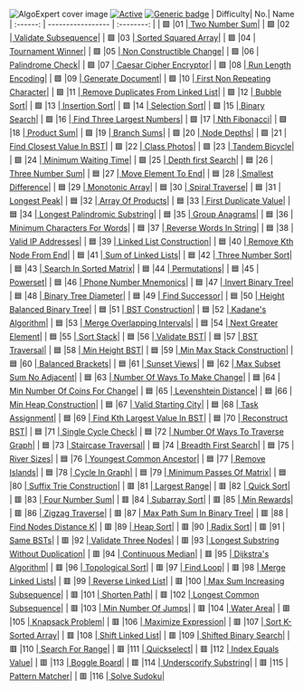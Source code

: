 ![AlgoExpert cover image](https://github.com/das-jishu/algoexpert-data-structures-algorithms/blob/master/Images/algo-expert-cover.png?raw=true)
[![Active](http://img.shields.io/badge/Status-Active-green.svg)](https://github.com/kunal5042/AlgoExpert)
[![Generic badge](https://img.shields.io/badge/lang-python-yellow.svg)](https://www.python.org/)
| Difficulty| No.| Name 
| :------: | ----------------- | :--------: | 
| 🟩 |01 |[ Two Number Sum](https://github.com/kunal5042/AlgoExpert/blob/main/01%20AlgoExpert%20Easy/01%20Two%20Number%20Sum.py)|
| 🟩 |02 |[ Validate Subsequence](https://github.com/kunal5042/AlgoExpert/blob/main/01%20AlgoExpert%20Easy/02%20Validate%20Subsequence.py)|
| 🟩 |03 |[ Sorted Squared Array](https://github.com/kunal5042/AlgoExpert/blob/main/01%20AlgoExpert%20Easy/03%20Sorted%20Squared%20Array.py)|
| 🟩 |04 |[ Tournament Winner](https://github.com/kunal5042/AlgoExpert/blob/main/01%20AlgoExpert%20Easy/04%20Tournament%20Winner.py)|
| 🟩 |05 |[ Non Constructible Change](https://github.com/kunal5042/AlgoExpert/blob/main/01%20AlgoExpert%20Easy/05%20Non%20Constructible%20Change.py)|
| 🟩 |06 |[ Palindrome Check](https://github.com/kunal5042/AlgoExpert/blob/main/01%20AlgoExpert%20Easy/06%20Palindrome%20Check.py)|
| 🟩 |07 |[ Caesar Cipher Encryptor](https://github.com/kunal5042/AlgoExpert/blob/main/01%20AlgoExpert%20Easy/07%20Caesar%20Cipher%20Encryptor.py)|
| 🟩 |08 |[ Run Length Encoding](https://github.com/kunal5042/AlgoExpert/blob/main/01%20AlgoExpert%20Easy/08%20Run%20Length%20Encoding.py)|
| 🟩 |09 |[ Generate Document](https://github.com/kunal5042/AlgoExpert/blob/main/01%20AlgoExpert%20Easy/09%20Generate%20Document.py)|
| 🟩 |10 |[ First Non Repeating Character](https://github.com/kunal5042/AlgoExpert/blob/main/01%20AlgoExpert%20Easy/10%20First%20Non%20Repeating%20Character.py)|
| 🟩 |11 |[ Remove Duplicates From Linked List](https://github.com/kunal5042/AlgoExpert/blob/main/01%20AlgoExpert%20Easy/11%20Remove%20Duplicates%20From%20Linked%20List.py)|
| 🟩 |12 |[ Bubble Sort](https://github.com/kunal5042/AlgoExpert/blob/main/01%20AlgoExpert%20Easy/12%20Bubble%20Sort.py)|
| 🟩 |13 |[ Insertion Sort](https://github.com/kunal5042/AlgoExpert/blob/main/01%20AlgoExpert%20Easy/13%20Insertion%20Sort.py)|
| 🟩 |14 |[ Selection Sort](https://github.com/kunal5042/AlgoExpert/blob/main/01%20AlgoExpert%20Easy/14%20Selection%20Sort.py)|
| 🟩 |15 |[ Binary Search](https://github.com/kunal5042/AlgoExpert/blob/main/01%20AlgoExpert%20Easy/15%20Binary%20Search.py)|
| 🟩 |16 |[ Find Three Largest Numbers](https://github.com/kunal5042/AlgoExpert/blob/main/01%20AlgoExpert%20Easy/16%20Find%20Three%20Largest%20Numbers.py)|
| 🟩 |17 |[ Nth Fibonacci](https://github.com/kunal5042/AlgoExpert/blob/main/01%20AlgoExpert%20Easy/17%20Nth%20Fibonacci.py)|
| 🟩 |18 |[ Product Sum](https://github.com/kunal5042/AlgoExpert/blob/main/01%20AlgoExpert%20Easy/18%20Product%20Sum.py)|
| 🟩 |19 |[ Branch Sums](https://github.com/kunal5042/AlgoExpert/blob/main/01%20AlgoExpert%20Easy/19%20Branch%20Sums.py)|
| 🟩 |20 |[ Node Depths](https://github.com/kunal5042/AlgoExpert/blob/main/01%20AlgoExpert%20Easy/20%20Node%20Depths.py)|
| 🟩 |21 |[ Find Closest Value In BST](https://github.com/kunal5042/AlgoExpert/blob/main/01%20AlgoExpert%20Easy/21%20Find%20Closest%20Value%20In%20BST.py)|
| 🟩 |22 |[ Class Photos](https://github.com/kunal5042/AlgoExpert/blob/main/01%20AlgoExpert%20Easy/22%20Class%20Photos.py)|
| 🟩 |23 |[ Tandem Bicycle](https://github.com/kunal5042/AlgoExpert/blob/main/01%20AlgoExpert%20Easy/23%20Tandem%20Bicycle.py)|
| 🟩 |24 |[ Minimum Waiting Time](https://github.com/kunal5042/AlgoExpert/blob/main/01%20AlgoExpert%20Easy/24%20Minimum%20Waiting%20Time.py)|
| 🟩 |25 |[ Depth first Search](https://github.com/kunal5042/AlgoExpert/blob/main/01%20AlgoExpert%20Easy/25%20Depth%20first%20Search.py)|
| 🟦 |26 |[ Three Number Sum](https://github.com/kunal5042/AlgoExpert/blob/main/02%20AlgoExpert%20Medium/01%20Three%20Number%20Sum.py)|
| 🟦 |27 |[ Move Element To End](https://github.com/kunal5042/AlgoExpert/blob/main/02%20AlgoExpert%20Medium/02%20Move%20Element%20To%20End.py)|
| 🟦 |28 |[ Smallest Difference](https://github.com/kunal5042/AlgoExpert/blob/main/02%20AlgoExpert%20Medium/03%20Smallest%20Difference.py)|
| 🟦 |29 |[ Monotonic Array](https://github.com/kunal5042/AlgoExpert/blob/main/02%20AlgoExpert%20Medium/04%20Monotonic%20Array.py)|
| 🟦 |30 |[ Spiral Traverse](https://github.com/kunal5042/AlgoExpert/blob/main/02%20AlgoExpert%20Medium/05%20Spiral%20Traverse.py)|
| 🟦 |31 |[ Longest Peak](https://github.com/kunal5042/AlgoExpert/blob/main/02%20AlgoExpert%20Medium/06%20Longest%20Peak.py)|
| 🟦 |32 |[ Array Of Products](https://github.com/kunal5042/AlgoExpert/blob/main/02%20AlgoExpert%20Medium/07%20Array%20Of%20Products.py)|
| 🟦 |33 |[ First Duplicate Value](https://github.com/kunal5042/AlgoExpert/blob/main/02%20AlgoExpert%20Medium/08%20First%20Duplicate%20Value.py)|
| 🟦 |34 |[ Longest Palindromic Substring](https://github.com/kunal5042/AlgoExpert/blob/main/02%20AlgoExpert%20Medium/09%20Longest%20Palindromic%20Substring.py)|
| 🟦 |35 |[ Group Anagrams](https://github.com/kunal5042/AlgoExpert/blob/main/02%20AlgoExpert%20Medium/10%20Group%20Anagrams.py)|
| 🟦 |36 |[ Minimum Characters For Words](https://github.com/kunal5042/AlgoExpert/blob/main/02%20AlgoExpert%20Medium/11%20Minimum%20Characters%20For%20Words.py)|
| 🟦 |37 |[ Reverse Words In String](https://github.com/kunal5042/AlgoExpert/blob/main/02%20AlgoExpert%20Medium/12%20Reverse%20Words%20In%20String.py)|
| 🟦 |38 |[ Valid IP Addresses](https://github.com/kunal5042/AlgoExpert/blob/main/02%20AlgoExpert%20Medium/13%20Valid%20IP%20Addresses.py)|
| 🟦 |39 |[ Linked List Construction](https://github.com/kunal5042/AlgoExpert/blob/main/02%20AlgoExpert%20Medium/14%20Linked%20List%20Construction.py)|
| 🟦 |40 |[ Remove Kth Node From End](https://github.com/kunal5042/AlgoExpert/blob/main/02%20AlgoExpert%20Medium/15%20Remove%20Kth%20Node%20From%20End.py)|
| 🟦 |41 |[ Sum of Linked Lists](https://github.com/kunal5042/AlgoExpert/blob/main/02%20AlgoExpert%20Medium/16%20Sum%20of%20Linked%20Lists.py)|
| 🟦 |42 |[ Three Number Sort](https://github.com/kunal5042/AlgoExpert/blob/main/02%20AlgoExpert%20Medium/17%20Three%20Number%20Sort.py)|
| 🟦 |43 |[ Search In Sorted Matrix](https://github.com/kunal5042/AlgoExpert/blob/main/02%20AlgoExpert%20Medium/18%20Search%20In%20Sorted%20Matrix.py)|
| 🟦 |44 |[ Permutations](https://github.com/kunal5042/AlgoExpert/blob/main/02%20AlgoExpert%20Medium/19%20Permutations.py)|
| 🟦 |45 |[ Powerset](https://github.com/kunal5042/AlgoExpert/blob/main/02%20AlgoExpert%20Medium/20%20Powerset.py)|
| 🟦 |46 |[ Phone Number Mnemonics](https://github.com/kunal5042/AlgoExpert/blob/main/02%20AlgoExpert%20Medium/21%20Phone%20Number%20Mnemonics.py)|
| 🟦 |47 |[ Invert Binary Tree](https://github.com/kunal5042/AlgoExpert/blob/main/02%20AlgoExpert%20Medium/22%20Invert%20Binary%20Tree.py)|
| 🟦 |48 |[ Binary Tree Diameter](https://github.com/kunal5042/AlgoExpert/blob/main/02%20AlgoExpert%20Medium/23%20Binary%20Tree%20Diameter.py)|
| 🟦 |49 |[ Find Successor](https://github.com/kunal5042/AlgoExpert/blob/main/02%20AlgoExpert%20Medium/24%20Find%20Successor.py)|
| 🟦 |50 |[ Height Balanced Binary Tree](https://github.com/kunal5042/AlgoExpert/blob/main/02%20AlgoExpert%20Medium/25%20Height%20Balanced%20Binary%20Tree.py)|
| 🟦 |51 |[ BST Construction](https://github.com/kunal5042/AlgoExpert/blob/main/02%20AlgoExpert%20Medium/26%20BST%20Construction.py)|
| 🟦 |52 |[ Kadane's Algorithm](https://github.com/kunal5042/AlgoExpert/blob/main/02%20AlgoExpert%20Medium/27%20Kadane's%20Algorithm.py)|
| 🟦 |53 |[ Merge Overlapping Intervals](https://github.com/kunal5042/AlgoExpert/blob/main/02%20AlgoExpert%20Medium/28%20Merge%20Overlapping%20Intervals.py)|
| 🟦 |54 |[ Next Greater Element](https://github.com/kunal5042/AlgoExpert/blob/main/02%20AlgoExpert%20Medium/29%20Next%20Greater%20Element.py)|
| 🟦 |55 |[ Sort Stack](https://github.com/kunal5042/AlgoExpert/blob/main/02%20AlgoExpert%20Medium/30%20Sort%20Stack.py)|
| 🟦 |56 |[ Validate BST](https://github.com/kunal5042/AlgoExpert/blob/main/02%20AlgoExpert%20Medium/31%20Validate%20BST.py)|
| 🟦 |57 |[ BST Traversal](https://github.com/kunal5042/AlgoExpert/blob/main/02%20AlgoExpert%20Medium/32%20BST%20Traversal.py)|
| 🟦 |58 |[ Min Height BST](https://github.com/kunal5042/AlgoExpert/blob/main/02%20AlgoExpert%20Medium/33%20Min%20Height%20BST.py)|
| 🟦 |59 |[ Min Max Stack Construction](https://github.com/kunal5042/AlgoExpert/blob/main/02%20AlgoExpert%20Medium/34%20Min%20Max%20Stack%20Construction.py)|
| 🟦 |60 |[ Balanced Brackets](https://github.com/kunal5042/AlgoExpert/blob/main/02%20AlgoExpert%20Medium/35%20Balanced%20Brackets.py)|
| 🟦 |61 |[ Sunset Views](https://github.com/kunal5042/AlgoExpert/blob/main/02%20AlgoExpert%20Medium/36%20Sunset%20Views.py)|
| 🟦 |62 |[ Max Subset Sum No Adjacent](https://github.com/kunal5042/AlgoExpert/blob/main/02%20AlgoExpert%20Medium/37%20Max%20Subset%20Sum%20No%20Adjacent.py)|
| 🟦 |63 |[ Number Of Ways To Make Change](https://github.com/kunal5042/AlgoExpert/blob/main/02%20AlgoExpert%20Medium/38%20Number%20Of%20Ways%20To%20Make%20Change.py)|
| 🟦 |64 |[ Min Number Of Coins For Change](https://github.com/kunal5042/AlgoExpert/blob/main/02%20AlgoExpert%20Medium/39%20Min%20Number%20Of%20Coins%20For%20Change.py)|
| 🟦 |65 |[ Levenshtein Distance](https://github.com/kunal5042/AlgoExpert/blob/main/02%20AlgoExpert%20Medium/40%20Levenshtein%20Distance.py)|
| 🟦 |66 |[ Min Heap Construction](https://github.com/kunal5042/AlgoExpert/blob/main/02%20AlgoExpert%20Medium/41%20Min%20Heap%20Construction.py)|
| 🟦 |67 |[ Valid Starting City](https://github.com/kunal5042/AlgoExpert/blob/main/02%20AlgoExpert%20Medium/42%20Valid%20Starting%20City.py)|
| 🟦 |68 |[ Task Assignment](https://github.com/kunal5042/AlgoExpert/blob/main/02%20AlgoExpert%20Medium/43%20Task%20Assignment.py)|
| 🟦 |69 |[ Find Kth Largest Value In BST](https://github.com/kunal5042/AlgoExpert/blob/main/02%20AlgoExpert%20Medium/44%20Find%20Kth%20Largest%20Value%20In%20BST.py)|
| 🟦 |70 |[ Reconstruct BST](https://github.com/kunal5042/AlgoExpert/blob/main/02%20AlgoExpert%20Medium/45%20Reconstruct%20BST.py)|
| 🟦 |71 |[ Single Cycle Check](https://github.com/kunal5042/AlgoExpert/blob/main/02%20AlgoExpert%20Medium/46%20Single%20Cycle%20Check.py)|
| 🟦 |72 |[ Number Of Ways To Traverse Graph](https://github.com/kunal5042/AlgoExpert/blob/main/02%20AlgoExpert%20Medium/47%20Number%20Of%20Ways%20To%20Traverse%20Graph.py)|
| 🟦 |73 |[ Staircase Traversal](https://github.com/kunal5042/AlgoExpert/blob/main/02%20AlgoExpert%20Medium/48%20Staircase%20Traversal.py)|
| 🟦 |74 |[ Breadth First Search](https://github.com/kunal5042/AlgoExpert/blob/main/02%20AlgoExpert%20Medium/49%20Breadth%20First%20Search.py)|
| 🟦 |75 |[ River Sizes](https://github.com/kunal5042/AlgoExpert/blob/main/02%20AlgoExpert%20Medium/50%20River%20Sizes.py)|
| 🟦 |76 |[ Youngest Common Ancestor](https://github.com/kunal5042/AlgoExpert/blob/main/02%20AlgoExpert%20Medium/51%20Youngest%20Common%20Ancestor.py)|
| 🟦 |77 |[ Remove Islands](https://github.com/kunal5042/AlgoExpert/blob/main/02%20AlgoExpert%20Medium/52%20Remove%20Islands.py)|
| 🟦 |78 |[ Cycle In Graph](https://github.com/kunal5042/AlgoExpert/blob/main/02%20AlgoExpert%20Medium/53%20Cycle%20In%20Graph.py)|
| 🟦 |79 |[ Minimum Passes Of Matrix](https://github.com/kunal5042/AlgoExpert/blob/main/02%20AlgoExpert%20Medium/54%20Minimum%20Passes%20Of%20Matrix.py)|
| 🟦 |80 |[ Suffix Trie Construction](https://github.com/kunal5042/AlgoExpert/blob/main/02%20AlgoExpert%20Medium/55%20Suffix%20Trie%20Construction.py)|
| 🟥 |81 |[ Largest Range](https://github.com/kunal5042/AlgoExpert/blob/main/03%20AlgoExpert%20Hard/01%20Largest%20Range.py)|
| 🟥 |82 |[ Quick Sort](https://github.com/kunal5042/AlgoExpert/blob/main/03%20AlgoExpert%20Hard/02%20Quick%20Sort.py)|
| 🟥 |83 |[ Four Number Sum](https://github.com/kunal5042/AlgoExpert/blob/main/03%20AlgoExpert%20Hard/03%20Four%20Number%20Sum.py)|
| 🟥 |84 |[ Subarray Sort](https://github.com/kunal5042/AlgoExpert/blob/main/03%20AlgoExpert%20Hard/04%20Subarray%20Sort.py)|
| 🟥 |85 |[ Min Rewards](https://github.com/kunal5042/AlgoExpert/blob/main/03%20AlgoExpert%20Hard/05%20Min%20Rewards.py)|
| 🟥 |86 |[ Zigzag Traverse](https://github.com/kunal5042/AlgoExpert/blob/main/03%20AlgoExpert%20Hard/06%20Zigzag%20Traverse.py)|
| 🟥 |87 |[ Max Path Sum In Binary Tree](https://github.com/kunal5042/AlgoExpert/blob/main/03%20AlgoExpert%20Hard/07%20Max%20Path%20Sum%20In%20Binary%20Tree.py)|
| 🟥 |88 |[ Find Nodes Distance K](https://github.com/kunal5042/AlgoExpert/blob/main/03%20AlgoExpert%20Hard/08%20Find%20Nodes%20Distance%20K.py)|
| 🟥 |89 |[ Heap Sort](https://github.com/kunal5042/AlgoExpert/blob/main/03%20AlgoExpert%20Hard/09%20Heap%20Sort.py)|
| 🟥 |90 |[ Radix Sort](https://github.com/kunal5042/AlgoExpert/blob/main/03%20AlgoExpert%20Hard/10%20Radix%20Sort.py)|
| 🟥 |91 |[ Same BSTs](https://github.com/kunal5042/AlgoExpert/blob/main/03%20AlgoExpert%20Hard/11%20Same%20BSTs.py)|
| 🟥 |92 |[ Validate Three Nodes](https://github.com/kunal5042/AlgoExpert/blob/main/03%20AlgoExpert%20Hard/12%20Validate%20Three%20Nodes.py)|
| 🟥 |93 |[ Longest Substring Without Duplication](https://github.com/kunal5042/AlgoExpert/blob/main/03%20AlgoExpert%20Hard/13%20Longest%20Substring%20Without%20Duplication.py)|
| 🟥 |94 |[ Continuous Median](https://github.com/kunal5042/AlgoExpert/blob/main/03%20AlgoExpert%20Hard/14%20Continuous%20Median.py)|
| 🟥 |95 |[ Dijkstra's Algorithm](https://github.com/kunal5042/AlgoExpert/blob/main/03%20AlgoExpert%20Hard/15%20Dijkstra's%20Algorithm.py)|
| 🟥 |96 |[ Topological Sort](https://github.com/kunal5042/AlgoExpert/blob/main/03%20AlgoExpert%20Hard/16%20Topological%20Sort.py)|
| 🟥 |97 |[ Find Loop](https://github.com/kunal5042/AlgoExpert/blob/main/03%20AlgoExpert%20Hard/17%20Find%20Loop.py)|
| 🟥 |98 |[ Merge Linked Lists](https://github.com/kunal5042/AlgoExpert/blob/main/03%20AlgoExpert%20Hard/18%20Merge%20Linked%20Lists.py)|
| 🟥 |99 |[ Reverse Linked List](https://github.com/kunal5042/AlgoExpert/blob/main/03%20AlgoExpert%20Hard/19%20Reverse%20Linked%20List.py)|
| 🟥 |100 |[ Max Sum Increasing Subsequence](https://github.com/kunal5042/AlgoExpert/blob/main/03%20AlgoExpert%20Hard/20%20Max%20Sum%20Increasing%20Subsequence.py)|
| 🟥 |101 |[ Shorten Path](https://github.com/kunal5042/AlgoExpert/blob/main/03%20AlgoExpert%20Hard/21%20Shorten%20Path.py)|
| 🟥 |102 |[ Longest Common Subsequence](https://github.com/kunal5042/AlgoExpert/blob/main/03%20AlgoExpert%20Hard/22%20Longest%20Common%20Subsequence.py)|
| 🟥 |103 |[ Min Number Of Jumps](https://github.com/kunal5042/AlgoExpert/blob/main/03%20AlgoExpert%20Hard/23%20Min%20Number%20Of%20Jumps.py)|
| 🟥 |104 |[ Water Area](https://github.com/kunal5042/AlgoExpert/blob/main/03%20AlgoExpert%20Hard/24%20Water%20Area.py)|
| 🟥 |105 |[ Knapsack Problem](https://github.com/kunal5042/AlgoExpert/blob/main/03%20AlgoExpert%20Hard/25%20Knapsack%20Problem.py)|
| 🟥 |106 |[ Maximize Expression](https://github.com/kunal5042/AlgoExpert/blob/main/03%20AlgoExpert%20Hard/26%20Maximize%20Expression.py)|
| 🟥 |107 |[ Sort K-Sorted Array](https://github.com/kunal5042/AlgoExpert/blob/main/03%20AlgoExpert%20Hard/27%20Sort%20K-Sorted%20Array.py)|
| 🟥 |108 |[ Shift Linked List](https://github.com/kunal5042/AlgoExpert/blob/main/03%20AlgoExpert%20Hard/28%20Shift%20Linked%20List.py)|
| 🟥 |109 |[ Shifted Binary Search](https://github.com/kunal5042/AlgoExpert/blob/main/03%20AlgoExpert%20Hard/29%20Shifted%20Binary%20Search.py)|
| 🟥 |110 |[ Search For Range](https://github.com/kunal5042/AlgoExpert/blob/main/03%20AlgoExpert%20Hard/30%20Search%20For%20Range.py)|
| 🟥 |111 |[ Quickselect](https://github.com/kunal5042/AlgoExpert/blob/main/03%20AlgoExpert%20Hard/31%20Quickselect.py)|
| 🟥 |112 |[ Index Equals Value](https://github.com/kunal5042/AlgoExpert/blob/main/03%20AlgoExpert%20Hard/32%20Index%20Equals%20Value.py)|
| 🟥 |113 |[ Boggle Board](https://github.com/kunal5042/AlgoExpert/blob/main/03%20AlgoExpert%20Hard/33%20Boggle%20Board.py)|
| 🟥 |114 |[ Underscorify Substring](https://github.com/kunal5042/AlgoExpert/blob/main/03%20AlgoExpert%20Hard/34%20Underscorify%20Substring.py)|
| 🟥 |115 |[ Pattern Matcher](https://github.com/kunal5042/AlgoExpert/blob/main/03%20AlgoExpert%20Hard/35%20Pattern%20Matcher.py)|
| 🟥 |116 |[ Solve Sudoku](https://github.com/kunal5042/AlgoExpert/blob/main/03%20AlgoExpert%20Hard/36%20Solve%20Sudoku.py)|
